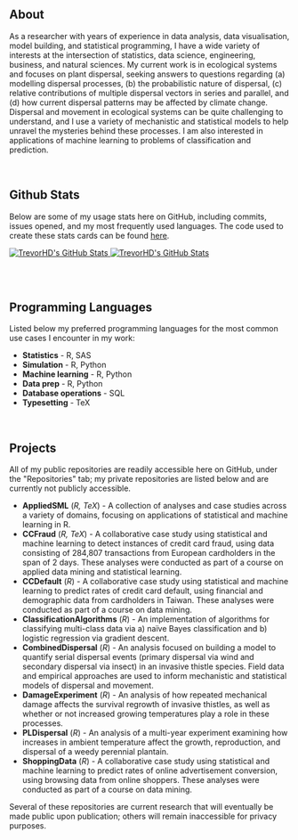 ## About

As a researcher with years of experience in data analysis, data visualisation, model building, and statistical programming, I have a wide variety of interests at the intersection of statistics, data science, engineering, business, and natural sciences. My current work is in ecological systems and focuses on plant dispersal, seeking answers to questions regarding (a) modelling dispersal processes, (b) the probabilistic nature of dispersal, (c) relative contributions of multiple dispersal vectors in series and parallel, and (d) how current dispersal patterns may be affected by climate change. Dispersal and movement in ecological systems can be quite challenging to understand, and I use a variety of mechanistic and statistical models to help unravel the mysteries behind these processes. I am also interested in applications of machine learning to problems of classification and prediction.

<br/>

## Github Stats

Below are some of my usage stats here on GitHub, including commits, issues opened, and my most frequently used languages. The code used to create these stats cards can be found [here](https://github.com/anuraghazra/github-readme-stats).

<a href = "https://github.com/TrevorHD/TrevorHD">
<picture>
  <source
    srcset = "https://github-readme-stats.vercel.app/api?username=TrevorHD&rank_icon=github&show_icons=true&line_height=24&include_all_commits=true&number_format=long&custom_title=Public%20Repository%20Activity&hide=contribs&theme=dark"
    media = "(prefers-color-scheme: dark)"/>
  <source
    srcset = "https://github-readme-stats.vercel.app/api?username=TrevorHD&rank_icon=github&show_icons=true&line_height=24&include_all_commits=true&number_format=long&custom_title=Public%20Repository%20Activity&hide=contribs"
    media = "(prefers-color-scheme: light), (prefers-color-scheme: no-preference)"/>
  <img src = "https://github-readme-stats.vercel.app/api?username=TrevorHD&rank_icon=github&show_icons=true&line_height=24&include_all_commits=true&number_format=long&custom_title=Public%20Repository%20Activity&hide=contribs" alt = "TrevorHD's GitHub Stats" />
</picture>
</a>

<a href = "https://github.com/TrevorHD/TrevorHD">
<picture>
  <source
    srcset = "https://github-readme-stats.vercel.app/api/top-langs/?username=TrevorHD&layout=compact&card_width=300&langs_count=6&hide=Tcl&size_weight=0.5&count_weight=0.5&theme=dark"
    media = "(prefers-color-scheme: dark)"/>
  <source
    srcset = "https://github-readme-stats.vercel.app/api/top-langs/?username=TrevorHD&layout=compact&card_width=300&langs_count=6&hide=Tcl&size_weight=0.5&count_weight=0.5"
    media = "(prefers-color-scheme: light), (prefers-color-scheme: no-preference)"/>
  <img src = "https://github-readme-stats.vercel.app/api/top-langs/?username=TrevorHD&layout=compact&card_width=300&langs_count=6&hide=Tcl&size_weight=0.5&count_weight=0.5" alt = "TrevorHD's GitHub Stats" />
</picture>
</a>

<br/><br/>

## Programming Languages

Listed below my preferred programming languages for the most common use cases I encounter in my work:

* **Statistics** - R, SAS
* **Simulation** - R, Python
* **Machine learning** - R, Python
* **Data prep** - R, Python
* **Database operations** - SQL
* **Typesetting** - TeX

<br/>

## Projects

All of my public repositories are readily accessible here on GitHub, under the "Repositories" tab; my private repositories are listed below and are currently not publicly accessible.

* **AppliedSML** (*R, TeX*) - A collection of analyses and case studies across a variety of domains, focusing on applications of statistical and machine learning in R.
* **CCFraud** (*R, TeX*) - A collaborative case study using statistical and machine learning to detect instances of credit card fraud, using data consisting of 284,807 transactions from European cardholders in the span of 2 days. These analyses were conducted as part of a course on applied data mining and statistical learning.
* **CCDefault** (*R*) - A collaborative case study using statistical and machine learning to predict rates of credit card default, using financial and demographic data from cardholders in Taiwan. These analyses were conducted as part of a course on data mining.
* **ClassificationAlgorithms** (*R*) - An implementation of algorithms for classifying multi-class data via a) naïve Bayes classification and b) logistic regression via gradient descent.
* **CombinedDispersal** (*R*) - An analysis focused on building a model to quantify serial dispersal events (primary dispersal via wind and secondary dispersal via insect) in an invasive thistle species. Field data and empirical approaches are used to inform mechanistic and statistical models of dispersal and movement.
* **DamageExperiment** (*R*) - An analysis of how repeated mechanical damage affects the survival regrowth of invasive thistles, as well as whether or not increased growing temperatures play a role in these processes.
* **PLDispersal** (*R*) - An analysis of a multi-year experiment examining how increases in ambient temperature affect the growth, reproduction, and dispersal of a weedy perennial plantain.
* **ShoppingData** (*R*) - A collaborative case study using statistical and machine learning to predict rates of online advertisement conversion, using browsing data from online shoppers. These analyses were conducted as part of a course on data mining.

Several of these repositories are current research that will eventually be made public upon publication; others will remain inaccessible for privacy purposes.
